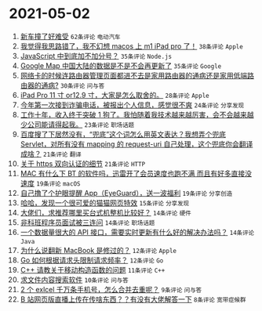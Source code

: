 # 2021-05-02

1. [新车撞了好难受](https://www.v2ex.com/t/774599) `62条评论` `电动汽车`
1. [我觉得我思路错了，我不幻想 macos 上 m1 iPad pro 了！](https://www.v2ex.com/t/774619) `38条评论` `Apple`
1. [JavaScript 中到底加不加分号？](https://www.v2ex.com/t/774657) `35条评论` `Node.js`
1. [Google Map 中国大陆的数据是不是不会再更新了](https://www.v2ex.com/t/774611) `35条评论` `Google`
1. [网络卡的时候连路由器管理页面都进不去是家用路由器的通病还是家用低端路由器的通病?](https://www.v2ex.com/t/774596) `30条评论` `问与答`
1. [iPad Pro 11 寸 or12.9 寸，大家是怎么取舍的。](https://www.v2ex.com/t/774662) `28条评论` `Apple`
1. [今年第一次接到诈骗电话，被报出个人信息，感觉很不爽](https://www.v2ex.com/t/774623) `24条评论` `分享发现`
1. [工作十年，收入终于突破 1 狗了。我怕随着我技术越来越厉害，会不会越来越少公司能请得起我。](https://www.v2ex.com/t/774667) `23条评论` `职场话题`
1. [百度搜了下居然没有，“兜底”这个词怎么用英文表达？我想弄个兜底 Servlet，对所有没有 mapping 的 request-uri 自己处理，这个兜底你会翻译成啥？](https://www.v2ex.com/t/774649) `21条评论` `翻译`
1. [关于 https 双向认证的细节](https://www.v2ex.com/t/774653) `21条评论` `HTTP`
1. [MAC 有什么下 BT 的软件吗，迅雷开了会员速度也跑不满 而且有好多直接没速度](https://www.v2ex.com/t/774673) `19条评论` `macOS`
1. [自己撸了个护眼提醒 App（EyeGuard），送一波福利](https://www.v2ex.com/t/774644) `19条评论` `分享创造`
1. [哈哈，发现一个很可爱的猫猫网页特效](https://www.v2ex.com/t/774589) `15条评论` `分享发现`
1. [大佬们，求推荐哪里买台式机整机比较好？](https://www.v2ex.com/t/774664) `14条评论` `硬件`
1. [非科班程序员面试被三连问](https://www.v2ex.com/t/774659) `14条评论` `职场话题`
1. [一个数据量很大的 API 接口，需要实时更新有什么好的解决办法吗？](https://www.v2ex.com/t/774624) `14条评论` `Java`
1. [为什么说翻新 MacBook 是修过的？](https://www.v2ex.com/t/774671) `12条评论` `Apple`
1. [Go 如何根据请求头限制请求频率？](https://www.v2ex.com/t/774595) `12条评论` `Go`
1. [C++ 请教关于移动构造函数的问题](https://www.v2ex.com/t/774622) `11条评论` `C++`
1. [求文件内容搜索软件](https://www.v2ex.com/t/774678) `10条评论` `问与答`
1. [2 个 exlcel 千万条手机号，怎么合并去重呢？](https://www.v2ex.com/t/774683) `9条评论` `问与答`
1. [B 站网页版直播上传在传啥东西？？有没有大佬解答一下](https://www.v2ex.com/t/774680) `8条评论` `宽带症候群`
